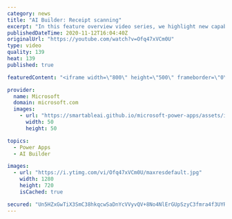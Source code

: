 ```yaml
---
category: news
title: "AI Builder: Receipt scanning"
excerpt: "In this feature overview video series, we highlight new capabilities included in the latest update to AI Builder.  Receipt scanning is a new AI Builder feature that processes receipts to identify and extract information. The AI model identifies receipt data, merchant information, total price, and taxes"
publishedDateTime: 2020-11-12T16:04:40Z
originalUrl: "https://youtube.com/watch?v=Ofq47xVCm0U"
type: video
quality: 139
heat: 139
published: true

featuredContent: "<iframe width=\"800\" height=\"500\" frameborder=\"0\" src=\"https://www.youtube.com/embed/Ofq47xVCm0U\" allow=\"accelerometer; autoplay; encrypted-media; gyroscope; picture-in-picture\" allowfullscreen></iframe>"

provider:
  name: Microsoft
  domain: microsoft.com
  images:
    - url: "https://smartableai.github.io/microsoft-power-apps/assets/images/organizations/microsoft.com-50x50.jpg"
      width: 50
      height: 50

topics:
  - Power Apps
  - AI Builder

images:
  - url: "https://i.ytimg.com/vi/Ofq47xVCm0U/maxresdefault.jpg"
    width: 1280
    height: 720
    isCached: true

secured: "Un5HZxGwTiX3SmC38hkqcwSaDnYcVVyvQV+8No4NlErGUpSzyC3fmra4f3UYR7S5jgJaeWiQtbhy0Wp37J1y3wso0iy0fa6AX5+SUhJZNz3MsSnvp20zEtgeUVgeMzjsajvYlV6t8dkXC3XKLVlghZ+ayZFgCfQFE1KjrBdhhXUDk8lXxURaICHjF69OmVd9PNaut+9/XRRaClEEZsSPVNNHZjmvSS7Ilo2vkmaXvZzT1EmOP1n3s23VyNiewXCoTiiqi6ZgWFOQCBa+Zbwm5YU5Y5IjCVm17jDBRzsgt5wZjykrKCeLLJVEsJn1K1xjUbSnixpTr0p76gAi7CTOVg5FFm5rjyAgafBgwTn7ZQHkQzOBVgq2CBF9bwiSRXVnUubO+ZZWFy4kSfQpoAKv1mEmrhpfcvjHpJezu9FiKYs=;ug262vIXBff2L0C+2eInVQ=="
---
```


